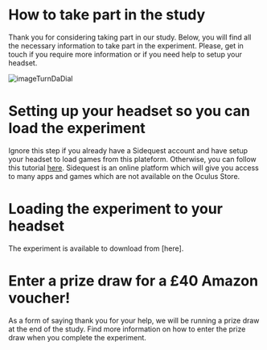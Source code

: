 

# How to take part in the study


Thank you for considering taking part in our study. Below, you will find all the necessary information to take part in the experiment. Please, get in touch if you require more information or if you need help to setup your headset. 

![imageTurnDaDial](https://user-images.githubusercontent.com/74906995/158996456-dff5eb37-1a0e-4d70-97da-536660c3fe2a.jpg)

# Setting up your headset so you can load the experiment 

Ignore this step if you already have a Sidequest account and have setup your headset to load games from this plateform.
Otherwise, you can follow this tutorial [here](https://sidequestvr.com/setup-howto). Sidequest is an online platform which will give you access to many apps and games which are not available on the Oculus Store. 

# Loading the experiment to your headset

The experiment is available to download from [here].

# Enter a prize draw for a £40 Amazon voucher! 

As a form of saying thank you for your help, we will be running a prize draw at the end of the study. Find more information on how to enter the prize draw when you complete the experiment.
